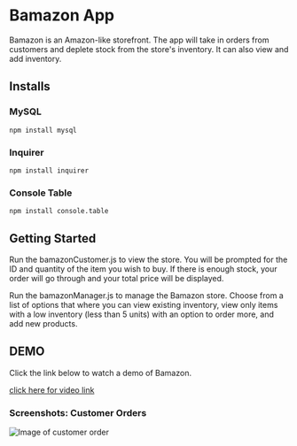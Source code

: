 # Bamazon App

Bamazon is an Amazon-like storefront. The app will take in orders from customers and deplete stock from the store's inventory. It can also view and add inventory. 

## Installs 


### MySQL

`npm install mysql`

### Inquirer

`npm install inquirer`

### Console Table

`npm install console.table`


## Getting Started

Run the bamazonCustomer.js to view the store. You will be prompted for the ID and quantity of the item you wish to buy. If there is enough stock, your order will go through and your total price will be displayed. 

Run the bamazonManager.js to manage the Bamazon store. Choose from a list of options that where you can view existing inventory, view only items with a low inventory (less than 5 units) with an option to order more, and add new products. 

## DEMO

Click the link below to watch a demo of Bamazon. 

[click here for video link](https://drive.google.com/file/d/1ZuNVQya4uKN-5siD1d4NJzxO8RVbY2dk/view)

### Screenshots: Customer Orders

![Image of customer order](https://github.com/asham28/bamazon/tree/master/screenShots/customerOrder.png)





